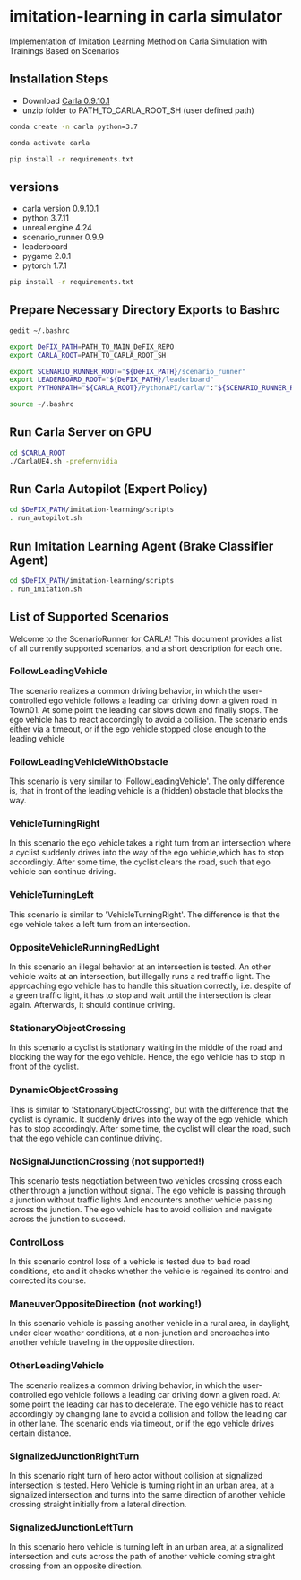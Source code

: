 # imitation-learning in carla simulator
Implementation of Imitation Learning Method on Carla Simulation with Trainings Based on Scenarios

## Installation Steps

* Download [Carla 0.9.10.1](https://carla-releases.s3.eu-west-3.amazonaws.com/Linux/CARLA_0.9.10.1.tar.gz)
* unzip folder to PATH_TO_CARLA_ROOT_SH (user defined path)

```sh
conda create -n carla python=3.7

conda activate carla

pip install -r requirements.txt
```

## versions
* carla version 0.9.10.1
* python 3.7.11
* unreal engine 4.24
* scenario_runner 0.9.9
* leaderboard
* pygame 2.0.1
* pytorch 1.7.1

```sh
pip install -r requirements.txt
```

## Prepare Necessary Directory Exports to Bashrc
```sh
gedit ~/.bashrc

export DeFIX_PATH=PATH_TO_MAIN_DeFIX_REPO
export CARLA_ROOT=PATH_TO_CARLA_ROOT_SH

export SCENARIO_RUNNER_ROOT="${DeFIX_PATH}/scenario_runner"
export LEADERBOARD_ROOT="${DeFIX_PATH}/leaderboard"
export PYTHONPATH="${CARLA_ROOT}/PythonAPI/carla/":"${SCENARIO_RUNNER_ROOT}":"${LEADERBOARD_ROOT}":"${CARLA_ROOT}/PythonAPI/carla/dist/carla-0.9.10-py3.7-linux-x86_64.egg":${PYTHONPATH}

source ~/.bashrc
```

## Run Carla Server on GPU
```sh
cd $CARLA_ROOT
./CarlaUE4.sh -prefernvidia
```

## Run Carla Autopilot (Expert Policy)
```sh
cd $DeFIX_PATH/imitation-learning/scripts
. run_autopilot.sh
```

## Run Imitation Learning Agent (Brake Classifier Agent)
```sh
cd $DeFIX_PATH/imitation-learning/scripts
. run_imitation.sh
```

## List of Supported Scenarios
Welcome to the ScenarioRunner for CARLA! This document provides a list of all
currently supported scenarios, and a short description for each one.

### FollowLeadingVehicle
The scenario realizes a common driving behavior, in which the user-controlled
ego vehicle follows a leading car driving down a given road in Town01. At some
point the leading car slows down and finally stops. The ego vehicle has to react
accordingly to avoid a collision. The scenario ends either via a timeout, or if
the ego vehicle stopped close enough to the leading vehicle

### FollowLeadingVehicleWithObstacle
This scenario is very similar to 'FollowLeadingVehicle'. The only difference is,
that in front of the leading vehicle is a (hidden) obstacle that blocks the way.

### VehicleTurningRight
In this scenario the ego vehicle takes a right turn from an intersection where
a cyclist suddenly drives into the way of the ego vehicle,which has to stop
accordingly. After some time, the cyclist clears the road, such that ego vehicle
can continue driving.

### VehicleTurningLeft
This scenario is similar to 'VehicleTurningRight'. The difference is that the ego
vehicle takes a left turn from an intersection.

### OppositeVehicleRunningRedLight
In this scenario an illegal behavior at an intersection is tested. An other
vehicle waits at an intersection, but illegally runs a red traffic light. The
approaching ego vehicle has to handle this situation correctly, i.e. despite of
a green traffic light, it has to stop and wait until the intersection is clear
again. Afterwards, it should continue driving.

### StationaryObjectCrossing
In this scenario a cyclist is stationary waiting in the middle of the road and
blocking the way for the ego vehicle. Hence, the ego vehicle has to stop in
front of the cyclist.

### DynamicObjectCrossing
This is similar to 'StationaryObjectCrossing', but with the difference that the
cyclist is dynamic. It suddenly drives into the way of the ego vehicle, which
has to stop accordingly. After some time, the cyclist will clear the road, such
that the ego vehicle can continue driving.

### NoSignalJunctionCrossing (not supported!)
This scenario tests negotiation between two vehicles crossing cross each other
through a junction without signal.
The ego vehicle is passing through a junction without traffic lights
And encounters another vehicle passing across the junction. The ego vehicle has
to avoid collision and navigate across the junction to succeed.

### ControlLoss
In this scenario control loss of a vehicle is tested due to bad road conditions, etc
and it checks whether the vehicle is regained its control and corrected its course.

### ManeuverOppositeDirection (not working!)
In this scenario vehicle is passing another vehicle in a rural area, in daylight, under clear
weather conditions, at a non-junction and encroaches into another
vehicle traveling in the opposite direction.

### OtherLeadingVehicle
The scenario realizes a common driving behavior, in which the user-controlled ego
vehicle follows a leading car driving down a given road.
At some point the leading car has to decelerate. The ego vehicle has to react
accordingly by changing lane to avoid a collision and follow the leading car in
other lane. The scenario ends via timeout, or if the ego vehicle drives certain
distance.

### SignalizedJunctionRightTurn
In this scenario right turn of hero actor without collision at signalized intersection
is tested. Hero Vehicle is turning right in an urban area, at a signalized intersection and
turns into the same direction of another vehicle crossing straight initially from
a lateral direction.

### SignalizedJunctionLeftTurn
In this scenario hero vehicle is turning left in an urban area,
at a signalized intersection and cuts across the path of another vehicle
coming straight crossing from an opposite direction.

<!--https://leaderboard.carla.org/scenarios/-->